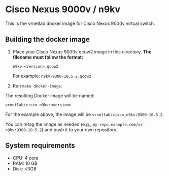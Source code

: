 # Cisco Nexus 9000v / n9kv

This is the vrnetlab docker image for Cisco Nexus 9000v virtual switch.


## Building the docker image

1. Place your Cisco Nexus 9000v qcow2 image in this directory. **The filename must follow the format:**
   
   ```
   n9kv-<version>.qcow2
   ```
   
   For example: `n9kv-9300-10.5.2.qcow2`

2. Run `make docker-image`.

The resulting Docker image will be named:

```
vrnetlab/cisco_n9kv:<version>
```

For the example above, the image will be `vrnetlab/cisco_n9kv:9300-10.5.2`.

You can retag the image as needed (e.g., `my-repo.example.com/vr-n9kv:9300-10.5.2`) and push it to your own repository.

## System requirements

* CPU: 4 core
* RAM: 10 GB
* Disk: <3GB

